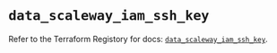 # `data_scaleway_iam_ssh_key`

Refer to the Terraform Registory for docs: [`data_scaleway_iam_ssh_key`](https://registry.terraform.io/providers/scaleway/scaleway/2.22.0/docs/data-sources/iam_ssh_key).
